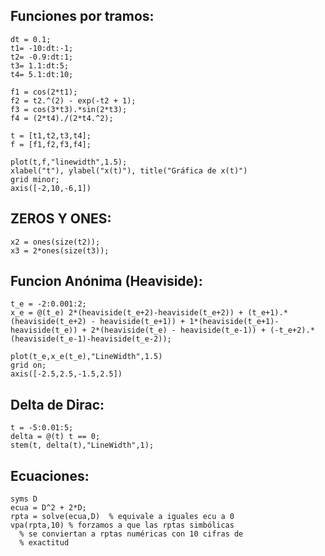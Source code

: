 ## Funciones por tramos: 
    dt = 0.1;
    t1= -10:dt:-1;
    t2= -0.9:dt:1;
    t3= 1.1:dt:5;
    t4= 5.1:dt:10;
    
    f1 = cos(2*t1);
    f2 = t2.^(2) - exp(-t2 + 1);
    f3 = cos(3*t3).*sin(2*t3);
    f4 = (2*t4)./(2*t4.^2);
    
    t = [t1,t2,t3,t4]; 
    f = [f1,f2,f3,f4]; 
    
    plot(t,f,"linewidth",1.5);
    xlabel("t"), ylabel("x(t)"), title("Gráfica de x(t)")
    grid minor;
    axis([-2,10,-6,1])

  ## ZEROS Y ONES:
    x2 = ones(size(t2));
    x3 = 2*ones(size(t3));

## Funcion Anónima (Heaviside):
    t_e = -2:0.001:2;
    x_e = @(t_e) 2*(heaviside(t_e+2)-heaviside(t_e+2)) + (t_e+1).*(heaviside(t_e+2) - heaviside(t_e+1)) + 1*(heaviside(t_e+1)-heaviside(t_e)) + 2*(heaviside(t_e) - heaviside(t_e-1)) + (-t_e+2).*(heaviside(t_e-1)-heaviside(t_e-2));
    
    plot(t_e,x_e(t_e),"LineWidth",1.5)
    grid on;
    axis([-2.5,2.5,-1.5,2.5])

## Delta de Dirac:
    t = -5:0.01:5;
    delta = @(t) t == 0;
    stem(t, delta(t),"LineWidth",1);

## Ecuaciones:

    syms D
    ecua = D^2 + 2*D;
    rpta = solve(ecua,D)  % equivale a iguales ecu a 0
    vpa(rpta,10) % forzamos a que las rptas simbólicas
      % se conviertan a rptas numéricas con 10 cifras de
      % exactitud




